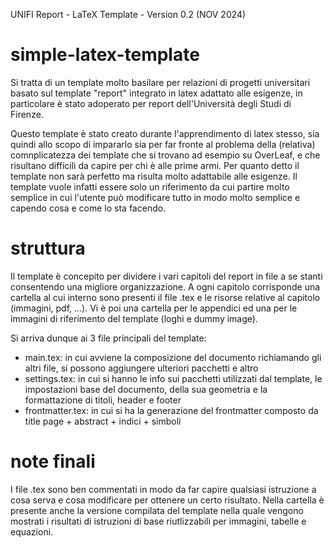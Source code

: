 UNIFI Report - LaTeX Template - Version 0.2 (NOV 2024)

# simple-latex-template
Si tratta di un template molto basilare per relazioni di progetti universitari basato sul template "report" integrato in latex adattato alle esigenze, in particolare è stato adoperato per report dell'Università degli Studi di Firenze.

Questo template è stato creato durante l'apprendimento di latex stesso, sia quindi allo scopo di impararlo sia per far fronte al problema della (relativa) comnplicatezza dei template che si trovano ad esempio su OverLeaf, e che risultano difficili da capire per chi è alle prime armi. Per quanto detto il template non sarà perfetto ma risulta molto adattabile alle esigenze. Il template vuole infatti essere solo un riferimento da cui partire molto semplice in cui l'utente può modificare tutto in modo molto semplice e capendo cosa e come lo sta facendo.

# struttura
Il template è concepito per dividere i vari capitoli del report in file a se stanti consentendo una migliore organizzazione. A ogni capitolo corrisponde una cartella al cui interno sono presenti il file .tex e le risorse relative al capitolo (immagini, pdf, ...). Vi è poi una cartella per le appendici ed una per le immagini di riferimento del template (loghi e dummy image).

Si arriva dunque ai 3 file principali del template:
- main.tex: in cui avviene la composizione del documento richiamando gli altri file, si possono aggiungere ulteriori pacchetti e altro
- settings.tex: in cui si hanno le info sui pacchetti utilizzati dal template, le impostazioni base del documento, della sua geometria e la formattazione di titoli, header e footer
- frontmatter.tex: in cui si ha la generazione del frontmatter composto da title page + abstract + indici + simboli

# note finali
I file .tex sono ben commentati in modo da far capire qualsiasi istruzione a cosa serva e cosa modificare per ottenere un certo risultato. Nella cartella è presente anche la versione compilata del template nella quale vengono mostrati i risultati di istruzioni di base riutlizzabili per immagini, tabelle e equazioni.

